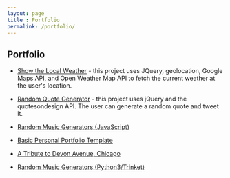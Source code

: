```yaml
---
layout: page
title : Portfolio
permalink: /portfolio/
---
```


## Portfolio

* [Show the Local Weather](https://codepen.io/scraggo/pen/vJyvMd) - this project uses JQuery, geolocation, Google Maps API, and Open Weather Map API to fetch the current weather at the user's location.

* [Random Quote Generator](https://codepen.io/scraggo/pen/MogGdq) - this project uses jQuery and the quotesondesign API. The user can generate a random quote and tweet it.

* [Random Music Generators (JavaScript)](https://codepen.io/scraggo/pen/JNveOq)
* [Basic Personal Portfolio Template](https://codepen.io/scraggo/pen/eWvQzr)
* [A Tribute to Devon Avenue, Chicago](https://codepen.io/scraggo/pen/bWwbEW)
* [Random Music Generators (Python3/Trinket)](https://codepen.io/scraggo/pen/OmPWYO)